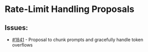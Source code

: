 # Rate-Limit Handling Proposals
## Issues:
- [#1841][1841] - Proposal to chunk prompts and gracefully handle token overflows

[1841]:https://github.com/Significant-Gravitas/Auto-GPT/issues/1841